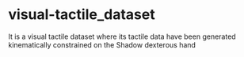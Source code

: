 # visual-tactile_dataset
It is a visual tactile dataset where its tactile data have been generated kinematically constrained on the Shadow dexterous hand
